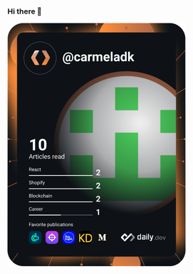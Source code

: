 ### Hi there 👋
<a href="https://app.daily.dev/DailyDevTips"><img src="https://github.com/CarmelAdk/carmeladk/blob/main/devcard.svg" width="400" alt="Carmel Adikin's Dev Card"/></a>
<!--
**CarmelAdk/carmeladk** is a ✨ _special_ ✨ repository because its `README.md` (this file) appears on your GitHub profile.

Here are some ideas to get you started:

- 🔭 I’m currently working on ...
- 🌱 I’m currently learning ...
- 👯 I’m looking to collaborate on ...
- 🤔 I’m looking for help with ...
- 💬 Ask me about ...
- 📫 How to reach me: ...
- 😄 Pronouns: ...
- ⚡ Fun fact: ...
-->
